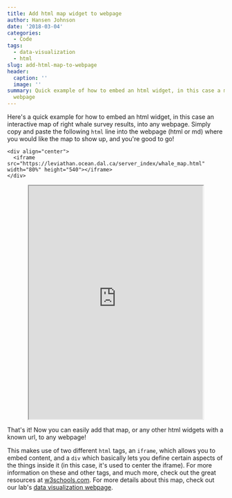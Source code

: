 ```yaml
---
title: Add html map widget to webpage
author: Hansen Johnson
date: '2018-03-04'
categories:
  - Code
tags:
  - data-visualization
  - html
slug: add-html-map-to-webpage
header:
  caption: ''
  image: ''
summary: Quick example of how to embed an html widget, in this case a map, into a
  webpage
---
```


Here's a quick example for how to embed an html widget, in this case an interactive map of right whale survey results, into any webpage. Simply copy and paste the following `html` line into the webpage (html or md) where you would like the map to show up, and you're good to go!

```
<div align="center">
  <iframe src="https://leviathan.ocean.dal.ca/server_index/whale_map.html" width="80%" height="540"></iframe>
</div>
```

<div align="center">
  <iframe src="https://leviathan.ocean.dal.ca/server_index/whale_map.html" width="80%" height="540"></iframe>
</div>

That's it! Now you can easily add that map, or any other html widgets with a known url, to any webpage! 

This makes use of two different `html` tags, an `iframe`, which allows you to embed content, and a `div` which basically lets you define certain aspects of the things inside it (in this case, it's used to center the iframe). For more information on these and other tags, and much more, check out the great resources at [w3schools.com](https://www.w3schools.com/). For more details about this map, check out our lab's [data visualization webpage](http://leviathan.ocean.dal.ca/).
